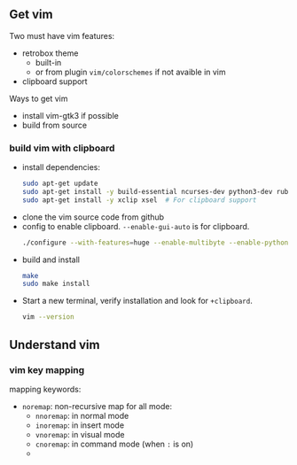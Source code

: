 ## Get vim
Two must have vim features:

- retrobox theme
    - built-in 
    - or from plugin `vim/colorschemes` if not avaible in vim
- clipboard support

Ways to get vim

- install vim-gtk3 if possible
- build from source


### build vim with clipboard

- install dependencies:
    ```sh
    sudo apt-get update
    sudo apt-get install -y build-essential ncurses-dev python3-dev ruby-dev lua5.1 liblua5.1-dev
    sudo apt-get install -y xclip xsel  # For clipboard support
    ```
- clone the vim source code from github
- config to enable clipboard. `--enable-gui-auto` is for clipboard.
    ```sh
    ./configure --with-features=huge --enable-multibyte --enable-python3interp --enable-rubyinterp --enable-luainterp --enable-gui=auto    
    ```
- build and install
    ```sh
    make
    sudo make install
    ```
- Start a new terminal, verify installation and look for `+clipboard`.
    ```sh
    vim --version
    ```
    
## Understand vim

### vim key mapping

mapping keywords:

- `noremap`: non-recursive map for all mode:
    - `nnoremap`: in normal mode
    - `inoremap`: in insert mode
    - `vnoremap`: in visual mode
    - `cnoremap`: in command mode (when `:` is on)
    - 
